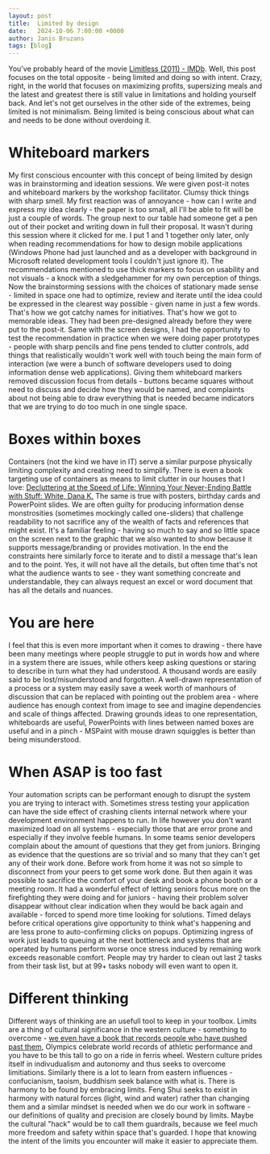 ```yaml
---
layout: post
title:  Limited by design
date:   2024-10-06 7:00:00 +0000
author: Janis Bruzans
tags: [blog]
---
```


You've probably heard of the movie [Limitless (2011) - IMDb](https://www.imdb.com/title/tt1219289/). Well, this post focuses on the total opposite - being limited and doing so with intent. Crazy, right, in the world that focuses on maximizing profits, supersizing meals and the latest and greatest there is still value in limitations and holding yourself back. And let's not get ourselves in the other side of the extremes, being limited is not minimalism. Being limited is being conscious about what can and needs to be done without overdoing it.

# Whiteboard markers
My first conscious encounter with this concept of being limited by design was in brainstorming and ideation sessions. We were given post-it notes and whiteboard markers by the workshop facilitator. Clumsy thick things with sharp smell. My first reaction was of annoyance - how can I write and express my idea clearly - the paper is too small, all I'll be able to fit will be just a couple of words. The group next to our table had someone get a pen out of their pocket and writing down in full their proposal. 
It wasn't during this session where it clicked for me. I put 1 and 1 together only later, only when reading recommendations for how to design mobile applications (Windows Phone had just launched and as a developer with background in Microsoft related development tools I couldn't just ignore it). The recommendations mentioned to use thick markers to focus on usability and not visuals - a knock with a sledgehammer for my own perception of things. Now the brainstorming sessions with the choices of stationary made sense - limited in space one had to optimize, review and iterate until the idea could be expressed in the clearest way possible - given name in just a few words. That's how we got catchy names for initiatives. That's how we got to memorable ideas. They had been pre-designed already before they were put to the post-it. Same with the screen designs, I had the opportunity to test the recommendation in practice when we were doing paper prototypes - people with sharp pencils and fine pens tended to clutter controls, add things that realistically wouldn't work well with touch being the main form of interaction (we were a bunch of software developers used to doing information dense web applications). Giving them whiteboard markers removed discussion focus from details - buttons became squares without need to discuss and decide how they would be named, and complaints about not being able to draw everything that is needed became indicators that we are trying to do too much in one single space. 

# Boxes within boxes
Containers (not the kind we have in IT) serve a similar purpose physically limiting complexity and creating need to simplify. There is even a book targeting use of containers as means to limit clutter in our houses that I love: [Decluttering at the Speed of Life: Winning Your Never-Ending Battle with Stuff: White, Dana K.](https://www.amazon.com/Decluttering-Speed-Life-Winning-Never-Ending/dp/0718080602/ref=pd_sim_d_sccl_2_2/139-8667097-8493402?pd_rd_w=bNmXM&content-id=amzn1.sym.fc475966-e837-48fc-9ed0-f4ca6ae9337b&pf_rd_p=fc475966-e837-48fc-9ed0-f4ca6ae9337b&pf_rd_r=B2R7PJMBDNAA8MC08RPC&pd_rd_wg=i9BP5&pd_rd_r=998d55c4-0ca3-4041-b08d-69ecab615ef7&pd_rd_i=0718080602&psc=1) The same is true with posters, birthday cards and PowerPoint slides. We are often guilty for producing information dense monstrosities (sometimes mockingly called one-sliders) that challenge readability to not sacrifice any of the wealth of facts and references that might exist. It's a familiar feeling - having so much to say and so little space on the screen next to the graphic that we also wanted to show because it supports message/branding or provides motivation. In the end the constraints here similarly force to iterate and to distil a message that's lean and to the point. Yes, it will not have all the details, but often time that's not what the audience wants to see - they want something concreate and understandable, they can always request an excel or word document that has all the details and nuances.

# You are here
I feel that this is even more important when it comes to drawing - there have been many meetings where people struggle to put in words how and where in a system there are issues, while others keep asking questions or staring to describe in turn what they had understood. A thousand words are easily said to be lost/misunderstood and forgotten. A well-drawn representation of a process or a system may easily save a week worth of manhours of discussion that can be replaced with pointing out the problem area - where audience has enough context from image to see and imagine dependencies and scale of things affected. Drawing grounds ideas to one representation, whiteboards are useful, PowerPoints with lines between named boxes are useful and in a pinch - MSPaint with mouse drawn squiggles is better than being misunderstood.

# When ASAP is too fast
Your automation scripts can be performant enough to disrupt the system you are trying to interact with. Sometimes stress testing your application can have the side effect of crashing clients internal network where your development environment happens to run. In life however you don't want maximized load on all systems - especially those that are error prone and especially if they involve feeble humans. In some teams senior developers complain about the amount of questions that they get from juniors. Bringing as evidence that the questions are so trivial and so many that they can't get any of their work done. Before work from home it was not so simple to disconnect from your peers to get some work done. But then again it was possible to sacrifice the comfort of your desk and book a phone booth or a meeting room. It had a wonderful effect of letting seniors focus more on the firefighting they were doing and for juniors - having their problem solver disappear without clear indication when they would be back again and available - forced to spend more time looking for solutions. Timed delays before critical operations give opportunity to think what's happening and are less prone to auto-confirming clicks on popups. 
Optimizing ingress of work just leads to queuing at the next bottleneck and systems that are operated by humans perform worse once stress induced by remaining work exceeds reasonable comfort. People may try harder to clean out last 2 tasks from their task list, but at 99+ tasks nobody will even want to open it. 

# Different thinking 
Different ways of thinking are an usefull tool to keep in your toolbox. Limits are a thing of cultural significance in the western culture - something to overcome - [we even have a book that records people who have pushed past them](https://www.guinnessworldrecords.com/), Olympics celebrate world records of athletic performance and you have to be this tall to go on a ride in ferris wheel. Western culture prides itself in indivudualism and autonomy and thus seeks to overcome limitiations. Similarly there is a lot to learn from eastern influences - confucianism, taoism, buddhism seek balance with what is. There is harmony to be found by embracing limits. Feng Shui seeks to exist in harmony with natural forces (light, wind and water) rather than changing them and a similar mindset is needed when we do our work in software - our definitions of quality and precision are closely bound by limits. Maybe the cultural "hack" would be to call them guardrails, because we feel much more freedom and safety within space that's guarded. I hope that knowing the intent of the limits you encounter will make it easier to appreciate them. 
